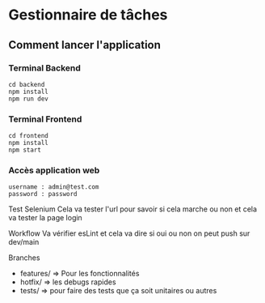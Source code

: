 # Gestionnaire de tâches
## Comment lancer l'application

### Terminal Backend

```
cd backend
npm install
npm run dev
```

### Terminal Frontend

```
cd frontend  
npm install
npm start
```

### Accès application web 

```
username : admin@test.com 
password : password
```

Test Selenium
Cela va tester l'url pour savoir si cela marche ou non
et cela va tester la page login

Workflow
Va vérifier esLint et cela va dire si oui ou non on peut push sur dev/main

Branches
- features/ => Pour les fonctionnalités
- hotfix/ => les debugs rapides
- tests/ => pour faire des tests que ça soit unitaires ou autres

